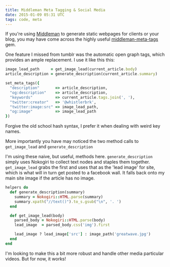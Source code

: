 ```yaml
---
title: Middleman Meta Tagging & Social Media
date: 2015-01-09 05:31 UTC
tags: code, meta
---
```


If you're using [Middleman](http://middlemanapp.com) to generate static webpages for clients or your blog, you may have come across the highly useful [middleman-meta-tags](https://github.com/tiste/middleman-meta-tags) gem.

One feature I missed from tumblr was the automatic open graph tags, which provides an ample replacement. I use it like this this:

```ruby
image_lead_path     = get_image_lead(current_article.body)
article_description = generate_description(current_article.summary)

set_meta_tags({
  "description"       => article_description,
  "og:description"    => article_description,
  "keywords"          => current_article.tags.join(', '),
  "twitter:creator"   => '@whistlerbrk',
  "twitter:image:src" => image_lead_path,
  "og:image"          => image_lead_path
})
```

Forgive the old school hash syntax, I prefer it when dealing with weird key names.

More importantly you have may noticed the two method calls to ```get_image_lead``` and ```generate_description```

I'm using these naive, but useful, methods here. ```generate_description``` simply uses Nokogiri to collect text nodes and staples them together. ```get_image_lead``` grabs the first and uses that as the 'lead image' for site, which is what will in turn get posted to a facebook wall. It falls back onto my main site image if the article has no image.

```ruby
helpers do 
  def generate_description(summary)
    summary = Nokogiri::HTML.parse(summary)
    summary.xpath("//text()").to_s.gsub("\n", '. ')
  end

  def get_image_lead(body)
    parsed_body = Nokogiri::HTML.parse(body)
    lead_image  = parsed_body.css('img').first

    lead_image ? lead_image['src'] : image_path('greatwave.jpg')
  end
end
```

I'm looking to make this a bit more robust and handle other media particular videos. But for now, it works!

